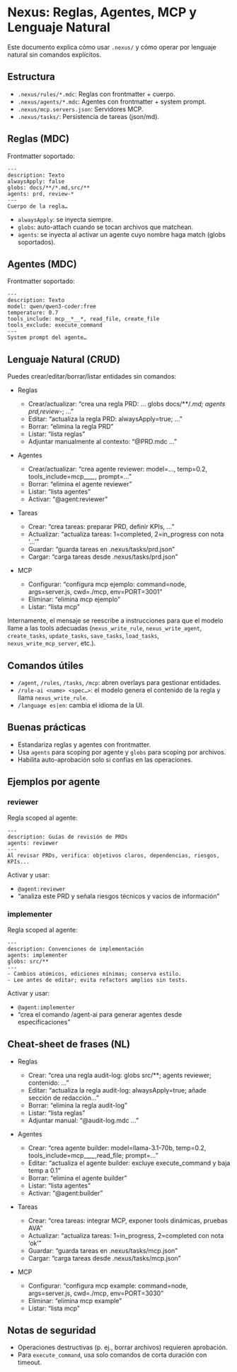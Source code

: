 # Nexus: Reglas, Agentes, MCP y Lenguaje Natural

Este documento explica cómo usar `.nexus/` y cómo operar por lenguaje natural sin comandos explícitos.

## Estructura

- `.nexus/rules/*.mdc`: Reglas con frontmatter + cuerpo.
- `.nexus/agents/*.mdc`: Agentes con frontmatter + system prompt.
- `.nexus/mcp.servers.json`: Servidores MCP.
- `.nexus/tasks/`: Persistencia de tareas (json/md).

## Reglas (MDC)

Frontmatter soportado:

```
---
description: Texto
alwaysApply: false
globs: docs/**/*.md,src/**
agents: prd, review-*
---
Cuerpo de la regla…
```

- `alwaysApply`: se inyecta siempre.
- `globs`: auto-attach cuando se tocan archivos que matchean.
- `agents`: se inyecta al activar un agente cuyo nombre haga match (globs soportados).

## Agentes (MDC)

Frontmatter soportado:

```
---
description: Texto
model: qwen/qwen3-coder:free
temperature: 0.7
tools_include: mcp__*__*, read_file, create_file
tools_exclude: execute_command
---
System prompt del agente…
```

## Lenguaje Natural (CRUD)

Puedes crear/editar/borrar/listar entidades sin comandos:

- Reglas
  - Crear/actualizar: “crea una regla PRD: … globs docs/**/*.md; agents prd,review-*; …”
  - Editar: “actualiza la regla PRD: alwaysApply=true; …”
  - Borrar: “elimina la regla PRD”
  - Listar: “lista reglas”
  - Adjuntar manualmente al contexto: “@PRD.mdc …”

- Agentes
  - Crear/actualizar: “crea agente reviewer: model=…, temp=0.2, tools_include=mcp__*__*, prompt=…”
  - Borrar: “elimina el agente reviewer”
  - Listar: “lista agentes”
  - Activar: “@agent:reviewer”

- Tareas
  - Crear: “crea tareas: preparar PRD, definir KPIs, …”
  - Actualizar: “actualiza tareas: 1=completed, 2=in_progress con nota ‘…’”
  - Guardar: “guarda tareas en .nexus/tasks/prd.json”
  - Cargar: “carga tareas desde .nexus/tasks/prd.json”

- MCP
  - Configurar: “configura mcp ejemplo: command=node, args=server.js, cwd=./mcp, env=PORT=3001”
  - Eliminar: “elimina mcp ejemplo”
  - Listar: “lista mcp”

Internamente, el mensaje se reescribe a instrucciones para que el modelo llame a las tools adecuadas (`nexus_write_rule`, `nexus_write_agent`, `create_tasks`, `update_tasks`, `save_tasks`, `load_tasks`, `nexus_write_mcp_server`, etc.).

## Comandos útiles

- `/agent`, `/rules`, `/tasks`, `/mcp`: abren overlays para gestionar entidades.
- `/rule-ai <name> <spec…>`: el modelo genera el contenido de la regla y llama `nexus_write_rule`.
- `/language es|en`: cambia el idioma de la UI.

## Buenas prácticas

- Estandariza reglas y agentes con frontmatter.
- Usa `agents` para scoping por agente y `globs` para scoping por archivos.
- Habilita auto-aprobación solo si confías en las operaciones.

## Ejemplos por agente

### reviewer

Regla scoped al agente:
```
---
description: Guías de revisión de PRDs
agents: reviewer
---
Al revisar PRDs, verifica: objetivos claros, dependencias, riesgos, KPIs...
```

Activar y usar:
- `@agent:reviewer`
- “analiza este PRD y señala riesgos técnicos y vacíos de información”

### implementer

Regla scoped al agente:
```
---
description: Convenciones de implementación
agents: implementer
globs: src/**
---
- Cambios atómicos, ediciones mínimas; conserva estilo.
- Lee antes de editar; evita refactors amplios sin tests.
```

Activar y usar:
- `@agent:implementer`
- “crea el comando /agent-ai para generar agentes desde especificaciones”

## Cheat‑sheet de frases (NL)

- Reglas
  - Crear: “crea una regla audit-log: globs src/**; agents reviewer; contenido: …”
  - Editar: “actualiza la regla audit-log: alwaysApply=true; añade sección de redacción…”
  - Borrar: “elimina la regla audit-log”
  - Listar: “lista reglas”
  - Adjuntar manual: “@audit-log.mdc …”

- Agentes
  - Crear: “crea agente builder: model=llama-3.1-70b, temp=0.2, tools_include=mcp__*__*,read_file; prompt=…”
  - Editar: “actualiza el agente builder: excluye execute_command y baja temp a 0.1”
  - Borrar: “elimina el agente builder”
  - Listar: “lista agentes”
  - Activar: “@agent:builder”

- Tareas
  - Crear: “crea tareas: integrar MCP, exponer tools dinámicas, pruebas AVA”
  - Actualizar: “actualiza tareas: 1=in_progress, 2=completed con nota ‘ok’”
  - Guardar: “guarda tareas en .nexus/tasks/mcp.json”
  - Cargar: “carga tareas desde .nexus/tasks/mcp.json”

- MCP
  - Configurar: “configura mcp example: command=node, args=server.js, cwd=./mcp, env=PORT=3030”
  - Eliminar: “elimina mcp example”
  - Listar: “lista mcp”

## Notas de seguridad

- Operaciones destructivas (p. ej., borrar archivos) requieren aprobación.
- Para `execute_command`, usa solo comandos de corta duración con timeout.


